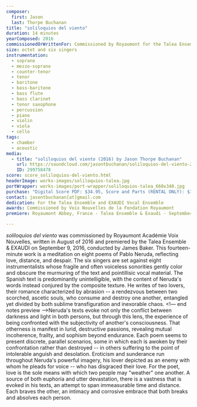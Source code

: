 ```yaml
---
composer:
  first: Jason
  last: Thorpe Buchanan
title: "soliloquios del viento"
duration: 14 minutes
yearComposed: 2016
commissionedOrWrittenFor: Commissioned by Royaumont for the Talea Ensemble+EXAUDI
size: octet and six singers
instrumentation:
  - soprano
  - mezzo-soprano
  - counter-tenor
  - tenor
  - baritone
  - bass-baritone
  - bass flute
  - bass clarinet
  - tenor saxophone
  - percussion
  - piano
  - violin
  - viola
  - cello
tags:
  - chamber
  - acoustic
media:
  - title: "soliloquios del viento (2016) by Jason Thorpe Buchanan"
    url: https://soundcloud.com/jasontbuchanan/soliloquios-del-viento-2016-talea-ensemble-exaudi-james-baker-conductor
    ID: 299758478
score: score_soliloquios-del-viento.html
headerImage: works-images/soliloquios-talea.jpg
portWrapper: works-images/port-wrapper/soliloquios-talea_660x340.jpg
purchase: "Digital Score PDF: $34.95, Score and Parts (RENTAL ONLY): $149.95"
contact: jasontbuchanan[at]gmail.com
dedication: For the Talea Ensemble and EXAUDI Vocal Ensemble
awards: Commissioned by Voix Nouvelles de la Fondation Royaumont
premiere: Royaumont Abbey, France - Talea Ensemble & Exaudi - September 9, 2016

---
```



<em>soliloquios del viento</em> was commissioned by Royaumont Acad&eacute;mie Voix Nouvelles, written in August of 2016 and premiered by the Talea Ensemble & EXAUDI on September 9, 2016, conducted by James Baker. This fourteen-minute work is a meditation on eight poems of Pablo Neruda, reflecting love, distance, and despair. The six singers are set against eight instrumentalists whose fragile and often voiceless sonorities gently color and obscure the murmuring of the text and pointillisic vocal material. The Spanish text is predominantly unintelligible, with the content of Neruda's words instead conjured by the composite texture. He writes of two lovers, their romance characterized by abrasion -- a rendezvous between two scorched, ascetic souls, who consume and destroy one another, entangled yet divided by both sublime transfiguration and inexorable chaos. <!— end notes preview —>Neruda's texts evoke not only the conflict between darkness and light in both persons, but through this lens, the experience of being confronted with the subjectivity of another's consciousness. That otherness is manifest in lurid, destructive passions, revealing mutual incoherence, frailty, and sophism beyond endurance. Each poem seems to present discrete, parallel scenarios, some in which each is awoken by their confrontation rather than destroyed -- in others suffering to the point of intolerable anguish and desolation. Eroticism and sunderance run throughout Neruda's powerful imagery, his lover depicted as an enemy with whom he pleads for voice --  who has disgraced their love. For the poet, love is the sole means with which two people may "weather" one another. A source of both euphoria and utter devastation, there is a vastness that is evoked in his texts, an attempt to span immeasurable time and distance. Each braves the other, an intimacy and corrosive embrace that both breaks and absolves each person.

<!--
<iframe width="98%" height="20" scrolling="no" frameborder="no" src="https://w.soundcloud.com/player/?url=https%3A//api.soundcloud.com/tracks/299758478%3Fsecret_token%3Ds-hFWaz&amp;color=ff9900&amp;inverse=true&amp;auto_play=false&amp;show_user=true"></iframe></center> -->
